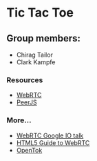 Tic Tac Toe
==========

## Group members:

- Chirag Tailor
- Clark Kampfe

### Resources

- [WebRTC](http://www.webrtc.org/)
- [PeerJS](http://peerjs.com/)

### More...

- [WebRTC Google IO talk](http://www.youtube.com/watch?v=p2HzZkd2A40)
- [HTML5 Guide to WebRTC](http://www.html5rocks.com/en/tutorials/webrtc/basics/)
- [OpenTok](http://tokbox.com/opentok)
